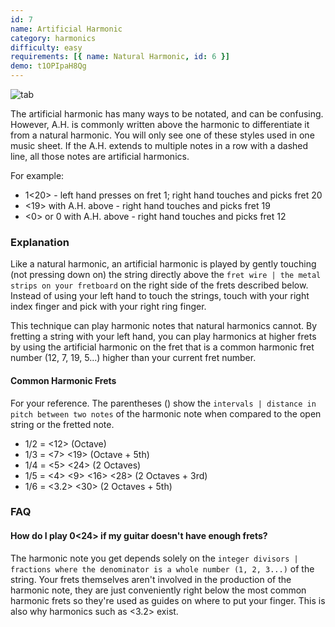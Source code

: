 ```yaml
---
id: 7
name: Artificial Harmonic
category: harmonics
difficulty: easy
requirements: [{ name: Natural Harmonic, id: 6 }]
demo: t1OPIpaH8Qg
---
```


![tab](/img/t/artificial-harmonic.jpg)

The artificial harmonic has many ways to be notated, and can be confusing. However, A.H. is commonly written above the harmonic to differentiate it from a natural harmonic. You will only see one of these styles used in one music sheet. If the A.H. extends to multiple notes in a row with a dashed line, all those notes are artificial harmonics.

For example:

- 1<20> - left hand presses on fret 1; right hand touches and picks fret 20
- <19> with A.H. above - right hand touches and picks fret 19
- <0> or 0 with A.H. above - right hand touches and picks fret 12

### Explanation

Like a natural harmonic, an artificial harmonic is played by gently touching (not pressing down on) the string directly above the `fret wire | the metal strips on your fretboard` on the right side of the frets described below. Instead of using your left hand to touch the strings, touch with your right index finger and pick with your right ring finger.

This technique can play harmonic notes that natural harmonics cannot. By fretting a string with your left hand, you can play harmonics at higher frets by using the artificial harmonic on the fret that is a common harmonic fret number (12, 7, 19, 5...) higher than your current fret number.

#### Common Harmonic Frets

For your reference. The parentheses () show the `intervals | distance in pitch between two notes` of the harmonic note when compared to the open string or the fretted note.

- 1/2 = <12> (Octave)
- 1/3 = <7> <19> (Octave + 5th)
- 1/4 = <5> <24> (2 Octaves)
- 1/5 = <4> <9> <16> <28> (2 Octaves + 3rd)
- 1/6 = <3.2> <30> (2 Octaves + 5th)

### FAQ

#### How do I play 0<24> if my guitar doesn't have enough frets?

The harmonic note you get depends solely on the `integer divisors | fractions where the denominator is a whole number (1, 2, 3...)` of the string. Your frets themselves aren't involved in the production of the harmonic note, they are just conveniently right below the most common harmonic frets so they're used as guides on where to put your finger. This is also why harmonics such as <3.2> exist.
